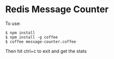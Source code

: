 Redis Message Counter
=====================

To use:
```
$ npm install
$ npm install -g coffee
$ coffee message-counter.coffee
```
Then hit ctrl+c to exit and get the stats
